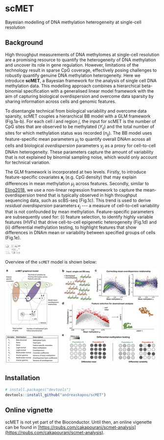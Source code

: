 # scMET
Bayesian modelling of DNA methylation heterogeneity at single-cell resolution

## Background
High throughput measurements of DNA methylomes at single-cell resolution are a promising resource to quantify the heterogeneity of DNA methylation and uncover its role in gene regulation. However, limitations of the technology result in sparse CpG coverage, effectively posing challenges to robustly quantify genuine DNA methylation heterogeneity. Here we introduce __scMET__, a Bayesian framework for the analysis of single cell DNA methylation data. This modelling approach combines a hierarchical beta-binomial specification with a generalised linear model framework with the aim of capturing biological overdispersion and overcome data sparsity by sharing information across cells and genomic features.

To disentangle technical from biological variability and overcome data sparsity, scMET couples a hierarchical BB model with a GLM framework (Fig.1a-b). For each cell $i$ and region $j$, the input for scMET is the number of CpG sites that are observed to be methylated ($Y_{ij}$) and the total number of sites for which methylation status was recorded ($n_{ij}$). The BB model uses feature-specific mean parameters $\mu_j$ to quantify overall DNAm across all cells and biological _overdispersion_ parameters $\gamma_j$ as a proxy for cell-to-cell DNAm heterogeneity. These parameters capture the amount of variability that is not explained by binomial sampling noise, which would only account for technical variation.

The GLM framework is incorporated at two levels. Firstly, to introduce feature-specific covariates $\mathbf{x}_{j}$ (e.g. CpG density) that may explain differences in mean methylation $\mu_j$ across features. Secondly, similar to [Eling2018](https://pubmed.ncbi.nlm.nih.gov/30172840/), we use a non-linear regression framework to capture the mean-overdispersion trend that is typically observed in high throughput sequencing data, such as scBS-seq (Fig.1c). This trend is used to derive _residual overdispersion_ parameters $\epsilon_j$ --- a measure of cell-to-cell variability that is not confounded by mean methylation. Feature-specific parameters are subsequently used for: (i) feature selection, to identify highly variable features (HVFs) that drive cell-to-cell epigenetic heterogeneity (Fig.1d) and (ii) differential methylation testing, to highlight features that show differences in DNAm mean or variability between specified groups of cells (Fig.1e). 

<img src="inst/figures/scmet-motivation.png" alt="" style="width: 50px;"/> 

Overview of the `scMET` model is shown below:

![](inst/figures/scmet-motivation.png)

## Installation
```R
# install.packages("devtools")
devtools::install_github("andreaskapou/scMET")
```

## Online vignette
scMET is not yet part of the Bioconductor. Until then, an online vigenette can be found in
[https://rpubs.com/cakapourani/scmet-analysis](https://rpubs.com/cakapourani/scmet-analysis).



